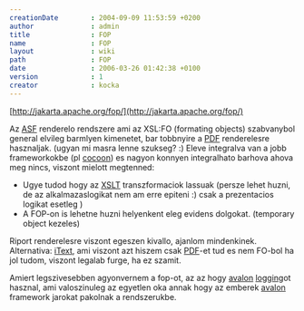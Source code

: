 ```yaml
---
creationDate        : 2004-09-09 11:53:59 +0200 
author              : admin 
title               : FOP 
name                : FOP 
layout              : wiki 
path                : FOP 
date                : 2006-03-26 01:42:38 +0100 
version             : 1 
creator             : kocka 
---
```

[http://jakarta.apache.org/fop/](http://jakarta.apache.org/fop/)

Az [ASF](ASF.html) renderelo rendszere ami az XSL:FO (formating objects) szabvanybol general elvileg barmlyen kimenetet, bar tobbnyire a [PDF](PDF.html) renderelesre hasznaljak. (ugyan mi masra lenne szukseg? :)
Eleve integralva van a jobb frameworkokbe (pl [cocoon](cocoon.html)) es nagyon konnyen integralhato barhova ahova meg nincs, viszont mielott megtenned:

*   Ugye tudod hogy az [XSLT](XSLT.html) transzformaciok lassuak (persze lehet huzni, de az alkalmazaslogikat nem am erre epiteni :) csak a prezentacios logikat esetleg )
*   A FOP-on is lehetne huzni helyenkent eleg evidens dolgokat. (temporary object kezeles)

Riport renderelesre viszont egeszen kivallo, ajanlom mindenkinek. Alternativa: [iText](Missing.html), ami viszont azt hiszem csak [PDF](PDF.html)-et tud es nem FO-bol ha jol tudom, viszont legalab furge, ha ez szamit.

Amiert legszivesebben agyonvernem a fop-ot, az az hogy [avalon](avalon.html) [logging](Logging.html)ot hasznal, ami valoszinuleg az egyetlen oka annak hogy az emberek [avalon](avalon.html) framework jarokat pakolnak a rendszerukbe.
